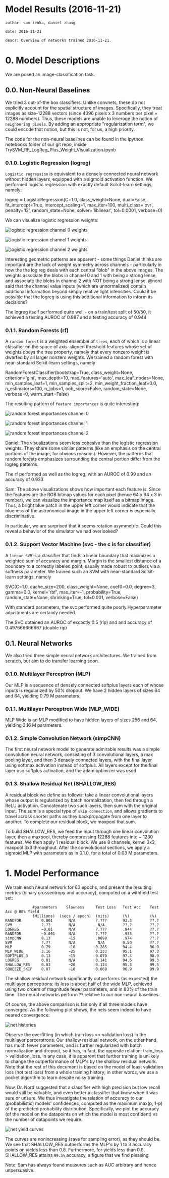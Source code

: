 # Model Results (2016-11-21) 
    author: sam tenka, daniel zhang

    date: 2016-11-21

    descr: Overview of networks trained 2016-11-21.

# 0. Model Descriptions

We are posed an image-classification task.

## 0.0. Non-Neural Baselines

We tried 3 out-of-the box classifiers. Unlike convnets, these do not explicitly
account for the spatial structure of images. Specifically, they treat images as
size-12288 vectors (since 4096 pixels x 3 numbers per pixel = 12288 numbers).
Thus, these models are unable to leverage the notion of `neighboring pixels`.
By adding an appropriate "regularization term", we could encode that notion,
but this is not, for us, a high priority.

The code for the non-neural baselines can be found in the ipython notebooks folder of our git repo, inside TrySVM_RF_LogReg_Plus_Weight_Visualization.ipynb

### 0.1.0. Logistic Regression (logreg)

`Logistic regression` is equivalent to a densely connected
neural network without hidden layers, equipped with a sigmoid
activation function.
We performed logistic regression with exactly default Scikit-learn
settings, namely:

logreg = LogisticRegression(C=1.0, class_weight=None, dual=False, fit_intercept=True,
          intercept_scaling=1, max_iter=100, multi_class='ovr',
          penalty='l2', random_state=None, solver='liblinear', tol=0.0001,
          verbose=0)

We can visualize logistic regression weights:

![logistic regression channel 0 weights](/discussion/figures/log_reg_weight_visualizations_channel_0.png)

![logistic regression channel 1 weights](/discussion/figures/log_reg_weight_visualizations_channel_1.png)

![logistic regression channel 2 weights](/discussion/figures/log_reg_weight_visualizations_channel_2.png)

Interesting geometric patterns are apparent - some things Daniel thinks are important are the lack of weight symmetry across channels - particularly in how the the log reg deals with each central "blob" in the above images. The weights associate the blobs in channel 0 and 1 with being a strong lense, and associate the blobs in channel 2 with NOT being a strong lense. @nord said that the channel value inputs (which are unnormalized) contain additional information beyond simply relative light intensities. Could it be possible that the logreg is using this additional information to inform its decisions?

The logreg itself performed quite well - on a train/test split of 50/50, it achieved a testing AUROC of 0.987 and a testing accuracy of 0.944

### 0.1.1. Random Forests (rf)

A `random forest` is a weighted ensemble of `trees`, each of which
is a linear classifier on the space of axis-aligned threshold features
whose set of weights obeys the tree property, namely that every nonzero 
weight is dwarfed by all larger nonzero weights.
We trained a random forest with near-standard Scikit-learn settings,
namely

RandomForestClassifier(bootstrap=True, class_weight=None, criterion='gini',
            max_depth=10, max_features='auto', max_leaf_nodes=None,
            min_samples_leaf=1, min_samples_split=2,
            min_weight_fraction_leaf=0.0, n_estimators=100, n_jobs=1,
            oob_score=False, random_state=None, verbose=0,
            warm_start=False)

The resulting pattern of `feature importances` is quite interesting:

![random forest importances channel 0](/discussion/figures/rf_importance_visualizations_channel_0.png)

![random forest importances channel 1](/discussion/figures/rf_importance_visualizations_channel_1.png)

![random forest importances channel 2](/discussion/figures/rf_importance_visualizations_channel_2.png)

Daniel: The visualizations seem less cohesive than the logistic regression weights. They share some similar patterns (like an emphasis on the central portions of the image, for obvious reasons).
However, the patterns that random forests emphasizes surrounding the central portion differ from the logreg patterns.

The rf performed as well as the logreg, with an AUROC of 0.99 and an accuracy of 0.933

Sam: The above visualizations shows how important each feature is. Since the
features are the RGB bitmap values for each pixel (hence 64 x 64 x 3 in
number), we can visualize the importance map itself as a bitmap image.
Thus, a bright blue patch in the upper left corner would indicate that
the blueness of the astronomical image in the upper left corner is 
especially discriminative.

In particular, we are surprised that it seems rotation asymmetric.
Could this reveal a behavior of the simulator we had overlooked? 

### 0.1.2. Support Vector Machine (svc - the c is for classifier)

A `linear SVM` is a classifier that finds a linear boundary
that maximizes a weighted sum of accuracy and margin. Margin
is the smallest distance of a boundary to a correctly labeled point,
usually made robust to outliers via a softness parameter. 
We trained such an SVM with near-standard Scikit-learn settings,
namely

SVC(C=1.0, cache_size=200, class_weight=None, coef0=0.0, degree=3, gamma=0.0,
  kernel='rbf', max_iter=-1, probability=True, random_state=None,
  shrinking=True, tol=0.001, verbose=False)

With standard parameters, the svc performed quite poorly.Hyperparameter adjustments are certainly needed.

The SVC obtained an AUROC of excactly 0.5 (rip) and and accuracy of 0.497666666667 (double rip)

## 0.1. Neural Networks

We also tried three simple neural network architectures. We trained from scratch, 
but aim to do transfer learning soon.

### 0.1.0. Multilayer Perceptron (MLP)

Our MLP is a sequence of densely connected softplus layers
each of whose inputs is regularized by 50% dropout. We have 2
hidden layers of sizes 64 and 64, yielding 0.79 M parameters.

### 0.1.1. Multilayer Perceptron Wide (MLP_WIDE)

MLP Wide is an MLP modified to have hidden layers of
sizes 256 and 64, yielding 3.16 M parameters.

### 0.1.2. Simple Convolution Network (simpCNN)

The first neural network model to generate admirable results was a simple convolution neural network, consisting of 3 convolutional layers, a max pooling layer, and then 3 densely connected layers, with the final layer using softmax activation instead of softplus. All layers except for the final layer use softplus activation, and the adam optimizer was used.

### 0.1.3. Shallow Residual Net (SHALLOW_RES)

A residual block we define as follows: take a
linear convolutional layers whose output is
regularized by batch normalization, then fed
through a ReLU activation. Concatenate two such
layers, then sum with the original input. The
sum is a special type of `skip connection`, and
allows gradients to travel across shorter paths 
as they backpropagate from one layer to another.
To complete our residual block, we maxpool that sum.

To build SHALLOW_RES, we feed the input through one
linear convolution layer, then a maxpool, thereby
compressing 12288 features into  ~ 1230 features.
We then apply 1 residual block. We use 8 channels,
kernel 3x3, maxpool 3x3 throughout. After the convolutional
sections, we apply a sigmoid MLP with parameters as in
0.1.0, for a total of 0.03 M parameters.

# 1. Model Performance 

We train each neural network for 60 epochs, and present the resulting metrics
(binary crossentropy and accuracy), computed on a withheld test set:
                
                #parameters    Slowness     Test Loss   Test Acc    Test Acc @ 80% Yield
                (Millions)  (secs / epoch)  (nits)      (%)         (%)
    RANDFOR         0.001       N/A         ?.???       93.3        ??.?
    SVM             ?.??        N/A          N/A        ??.?        ??.?
    LOGREG          ~0.01       N/A         ?.???       .944        ??.?
    RANDFOR         ~0.001      N/A         ?.???       .933        ??.?
    simpCNN         0.13        ~15         .0698       .974        ??.?
    SVM             ?.??        N/A          N/A        0.50        ??.?
    MLP             0.79        ~10         0.285       94.4        96.9 
    MLP_WIDE        3.16        ~25         0.233       95.1        97.3
    SOFTPLUS_3      0.13        ~15         0.070       97.4        98.9
    LOGREG          0.01        N/A         0.141       94.6        99.3
    SHALLOW_RES     0.03        ~20         0.124       95.3        99.5
    SQUEEZE_SKIP    0.07        ~10         0.069       96.9        99.9

The shallow residual network significantly outperforms (as expected)
the multilayer perceptrons: its loss is about half of the wide MLP,
achieved using two orders of magnitude fewer parameters, and in 80%
of the train time. The neural networks perform ?? relative to our 
non-neural baselines.  

Of course, the above comparison is fair only if all three models have converged.
As the following plot shows, the nets seem indeed to have neared convergence:

![net histories](/discussion/figures/MLP_vs_MLP_WIDE_vs_SHALLOW_RES.hist.png)

Observe the overfitting (in which train loss << validation loss) in the 
multilayer percerptrons. Our shallow residual network, on the other hand,
has much fewer parameters, and is further regularized with batch normalization
and dropout, so it has, in fact, the opposite relation: train_loss > validation_loss. 
In any case, it is apparent that further training is unlikely to change
the outperformance of MLP's by the shallow residual network. Note that
the rest of this document is based on the model of least validation loss
(not test loss) from a whole training history; in other words, we use 
a pocket algorithm to learn despite noisy training.

Now, Dr. Nord suggested that a classifier with high precision but low
recall would still be valuable, and even better a classifier that
knew when it was sure or unsure. We thus investigate the relation
of accuracy to our (probabilistic) models' confidences, computed as the maximum
max(p, 1-p) of the predicted probability distribution.
Specifically, we plot the accuracy (of the model on the datapoints on which the
model is most confident) vs the number of datapoints we require.

![net yield curves](/discussion/figures/MLP_vs_MLP_WIDE_vs_SHALLOW_RES.yield.png)

The curves are nonincreasing (save for sampling error), as they should be.
We see that SHALLOW_RES outperforms the MLP's by 1 to 3 accuracy points on
yields less than 0.8. Furthermore, for yields less than 0.8, SHALLOW_RES
attains `99.5%` accuracy, a figure that we find pleasing.

Note: Sam has always found measures such as AUC arbitrary and hence
unpersuasive.

